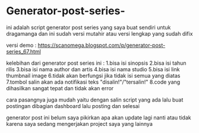 # Generator-post-series-
ini adalah script generator post series yang saya buat sendiri untuk dragamanga dan ini sudah versi mutahir atau versi lengkap yang sudah difix

versi demo : https://scanomega.blogspot.com/p/generator-post-series_67.html

kelebihan dari generator post series ini :
1.bisa isi sinopsis
2.bisa isi tahun rilis
3.bisa isi nama author dan artis 
4.bisa isi nama studio 
5.bisa isi link thumbnail image 
6.tidak akan berfungsi jika tidak isi semua yang diatas 
7.tombol salin akan ada notifikasi teks "disalin!"/"tersalin!"
8.code yang dihasilkan sangat tepat dan tidak akan error 

cara pasangnya juga mudah yaitu dengan salin script yang ada lalu buat postingan dibagian dashboard lalu posting dan selesai 

 generator post ini belum saya pikirkan apa akan update lagi nanti atau tidak karena saya sedang mengerjakan project saya yang lainnya 
